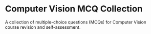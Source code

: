 # Computer Vision MCQ Collection

A collection of multiple-choice questions (MCQs) for Computer Vision course revision and self-assessment.
